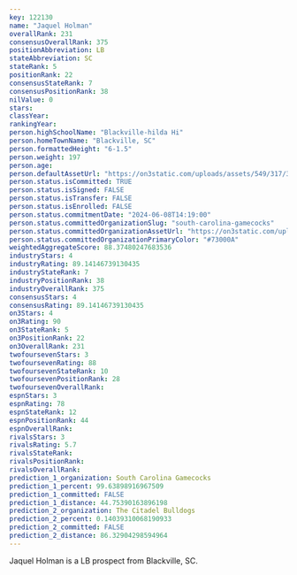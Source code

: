 ```yaml
---
key: 122130
name: "Jaquel Holman"
overallRank: 231
consensusOverallRank: 375
positionAbbreviation: LB
stateAbbreviation: SC
stateRank: 5
positionRank: 22
consensusStateRank: 7
consensusPositionRank: 38
nilValue: 0
stars: 
classYear: 
rankingYear: 
person.highSchoolName: "Blackville-hilda Hi"
person.homeTownName: "Blackville, SC"
person.formattedHeight: "6-1.5"
person.weight: 197
person.age: 
person.defaultAssetUrl: "https://on3static.com/uploads/assets/549/317/317549.jpeg"
person.status.isCommitted: TRUE
person.status.isSigned: FALSE
person.status.isTransfer: FALSE
person.status.isEnrolled: FALSE
person.status.commitmentDate: "2024-06-08T14:19:00"
person.status.committedOrganizationSlug: "south-carolina-gamecocks"
person.status.committedOrganizationAssetUrl: "https://on3static.com/uploads/assets/233/150/150233.svg"
person.status.committedOrganizationPrimaryColor: "#73000A"
weightedAggregateScore: 88.37480247683536
industryStars: 4
industryRating: 89.14146739130435
industryStateRank: 7
industryPositionRank: 38
industryOverallRank: 375
consensusStars: 4
consensusRating: 89.14146739130435
on3Stars: 4
on3Rating: 90
on3StateRank: 5
on3PositionRank: 22
on3OverallRank: 231
twofoursevenStars: 3
twofoursevenRating: 88
twofoursevenStateRank: 10
twofoursevenPositionRank: 28
twofoursevenOverallRank: 
espnStars: 3
espnRating: 78
espnStateRank: 12
espnPositionRank: 44
espnOverallRank: 
rivalsStars: 3
rivalsRating: 5.7
rivalsStateRank: 
rivalsPositionRank: 
rivalsOverallRank: 
prediction_1_organization: South Carolina Gamecocks
prediction_1_percent: 99.63898916967509
prediction_1_committed: FALSE
prediction_1_distance: 44.75390163896198
prediction_2_organization: The Citadel Bulldogs
prediction_2_percent: 0.14039310068190933
prediction_2_committed: FALSE
prediction_2_distance: 86.32904298594964
---
```

Jaquel Holman is a LB prospect from Blackville, SC.